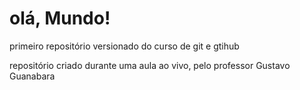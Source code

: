 # olá, Mundo!
primeiro repositório versionado do curso de git e gtihub

repositório criado durante uma aula ao vivo, pelo professor Gustavo Guanabara
